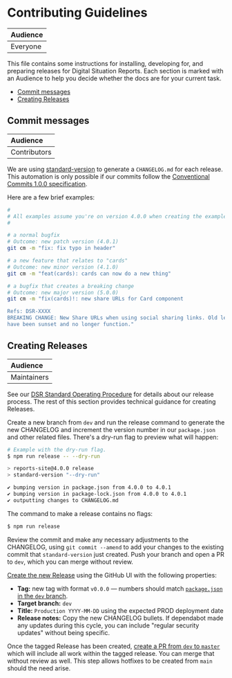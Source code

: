 # Contributing Guidelines

| Audience |
| :------- |
| Everyone |

This file contains some instructions for installing, developing for, and preparing releases for Digital Situation Reports. Each section is marked with an Audience to help you decide whether the docs are for your current task.

- [Commit messages](#commit-messages)
- [Creating Releases](#creating-releases)

## Commit messages

| Audience     |
| :----------- |
| Contributors |

We are using [standard-version](https://github.com/conventional-changelog/standard-version#standard-version) to generate a `CHANGELOG.md` for each release. This automation is only possible if our commits follow the [Conventional Commits 1.0.0 specification](https://www.conventionalcommits.org/en/v1.0.0/).

Here are a few brief examples:

```sh
#
# All examples assume you're on version 4.0.0 when creating the example commit.
#

# a normal bugfix
# Outcome: new patch version (4.0.1)
git cm -m "fix: fix typo in header"

# a new feature that relates to "cards"
# Outcome: new minor version (4.1.0)
git cm -m "feat(cards): cards can now do a new thing"

# a bugfix that creates a breaking change
# Outcome: new major version (5.0.0)
git cm -m "fix(cards)!: new share URLs for Card component

Refs: DSR-XXXX
BREAKING CHANGE: New Share URLs when using social sharing links. Old legacy URLs
have been sunset and no longer function."

```

## Creating Releases

| Audience    |
| :---------- |
| Maintainers |

See our [DSR Standard Operating Procedure][dsr-sop] for details about our release process. The rest of this section provides technical guidance for creating Releases.

  [dsr-sop]: https://docs.google.com/document/d/1FQJjn469wod3Z_Oc6Y_321tXobIbER7AftcIs7vWduE/edit#heading=h.3t9e3dv1ao2z

Create a new branch from `dev` and run the release command to generate the new CHANGELOG and increment the version number in our `package.json` and other related files. There's a dry-run flag to preview what will happen:

```sh
# Example with the dry-run flag.
$ npm run release -- --dry-run

> reports-site@4.0.0 release
> standard-version "--dry-run"

✔ bumping version in package.json from 4.0.0 to 4.0.1
✔ bumping version in package-lock.json from 4.0.0 to 4.0.1
✔ outputting changes to CHANGELOG.md
```

The command to make a release contains no flags:

```sh
$ npm run release
```

Review the commit and make any necessary adjustments to the CHANGELOG, using `git commit --amend` to add your changes to the existing commit that `standard-version` just created. Push your branch and open a PR to `dev`, which you can merge without review.

[Create the new Release][new-release] using the GitHub UI with the following properties:

- **Tag:** new tag with format `v0.0.0` — numbers should match [`package.json` in the `dev` branch][dev-package].
- **Target branch:** `dev`
- **Title:** `Production YYYY-MM-DD` using the expected PROD deployment date
- **Release notes:** Copy the new CHANGELOG bullets. If dependabot made any updates during this cycle, you can include "regular security updates" without being specific.

Once the tagged Release has been created, [create a PR from `dev` to `master`][pr-dev-master] which will include all work within the tagged release. You can merge that without review as well. This step allows hotfixes to be created from `main` should the need arise.

  [new-release]: https://github.com/UN-OCHA/reports-site/releases/new?target=dev
  [dev-package]: https://github.com/UN-OCHA/reports-site/blob/dev/package.json#L3
  [pr-dev-master]: https://github.com/UN-OCHA/reports-site/compare/master...dev
